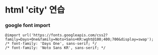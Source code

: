 # html 'city' 연습

### google font import
```
@import url('https://fonts.googleapis.com/css2?family=Days+One&family=Noto+Sans+KR:wght@100;400;700&display=swap');
/* font-family: 'Days One', sans-serif; */
/* font-family: 'Noto Sans KR', sans-serif; */

```